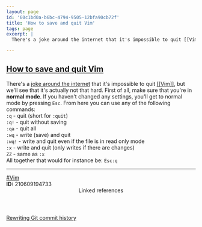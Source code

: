 ```yaml
---
layout: page
id: '60c1bd0a-b6bc-4794-9505-12bfa90cb72f'
title: 'How to save and quit Vim'
tags: page
excerpt: |
  There's a joke around the internet that it's impossible to quit [[Vim]], but we'll see that it's actually not that hard. First of all, make sure that you're in normal mode. If you haven't changed any settings, you'll get to normal mode by pressing Esc. From here you can use any of the following commands:

---
```

  
<h2 class="text-3xl font-semibold mb-4"><a class="rounded-sm focus:outline-none focus:ring-2 focus:ring-offset-2 focus:ring-offset-gray-900 focus:ring-pink-400" href="/pages/how-to-save-and-quit-vim">How to save and quit Vim</a></h2>

<div class="space-y-3">
<div class="element-block ml-0"><div class="flex-1">There's a <a class="text-indigo-400 rounded-sm focus:outline-none focus:ring-2 focus:ring-offset-2 focus:ring-offset-gray-900 focus:ring-pink-400" href="https://twitter.com/iamdevloper/status/435555976687923200" target="_blank" rel="noopener noreferrer">joke around the internet</a> that it's impossible to quit <a class="text-teal-400 rounded-sm group focus:outline-none focus:ring-2 focus:ring-offset-2 focus:ring-offset-gray-900 focus:ring-pink-400" href="/pages/vim"><span class="text-gray-500 group-hover:text-teal-900">[[</span>Vim<span class="text-gray-500 group-hover:text-teal-900">]]</span></a>, but we'll see that it's actually not that hard. First of all, make sure that you're in <strong class="text-rose-400">normal mode</strong>. If you haven't changed any settings, you'll get to normal mode by pressing <code>Esc</code>. From here you can use any of the following commands:</div></div>

<div class="element-block ml-4"><div class="flex-1"><code>:q</code> - quit (short for <code>:quit</code>)</div></div>

<div class="element-block ml-4"><div class="flex-1"><code>:q!</code> - quit without saving</div></div>

<div class="element-block ml-4"><div class="flex-1"><code>:qa</code> - quit all</div></div>

<div class="element-block ml-4"><div class="flex-1"><code>:wq</code> - write (save) and quit</div></div>

<div class="element-block ml-4"><div class="flex-1"><code>:wq!</code> - write and quit even if the file is in read only mode</div></div>

<div class="element-block ml-4"><div class="flex-1"><code>:x</code> - write and quit (only writes if there are changes)</div></div>

<div class="element-block ml-4"><div class="flex-1"><code>ZZ</code> - same as <code>:x</code></div></div>



<div class="element-block ml-0"><div class="flex-1">All together that would for instance be: <code>Esc:q</code></div></div>

<hr class="border-gray-700 !my-5" />

<div class="element-block ml-0"><div class="flex-1"><a class="text-gray-400" href="/pages/vim">#Vim</a></div></div>

<div class="element-block ml-0"><div class="flex-1"><strong class="text-rose-400">ID:</strong> 210609194733</div></div>
</div>



<section class="mt-8 space-y-2">
<header class="text-gray-400">Linked references</header>
<a class="block bg-gray-800 p-4 rounded text-teal-400 focus:outline-none focus:ring-2 focus:ring-offset-2 focus:ring-offset-gray-900 focus:ring-teal-400 hover:ring-2 hover:ring-offset-2 hover:ring-offset-gray-900 hover:ring-teal-400" href="/pages/rewriting-git-commit-history">Rewriting Git commit history</a>
  </section>
